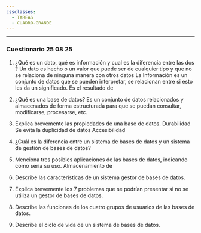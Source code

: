 ```yaml
---
cssclasses:
  - TAREAS
  - CUADRO-GRANDE
---
```

---
### Cuestionario 25 08 25

1. ¿Qué es un dato, qué es información y cual es la diferencia entre las dos ?
	Un dato es hecho o un valor que puede ser de cualquier tipo y que no se relaciona de ninguna manera con otros datos
	La Información es un conjunto de datos que se pueden interpretar, se relacionan entre si esto les da un significado.
	Es el resultado de 
	 
2. ¿Qué es una base de datos?
	Es un conjunto de datos relacionados y almacenados de forma estructurada para que se puedan consultar, modificarse, procesarse, etc.
	
3. Explica brevemente las propiedades de una base de datos.
	Durabilidad
	Se evita la duplicidad de datos
	Accesibilidad 
	
4. ¿Cuál es la diferencia entre un sistema de bases de datos y un sistema de gestión de bases de datos?


5. Menciona tres posibles aplicaciones de las bases de datos, indicando como seria su uso.
Almacenamiento de 


6. Describe las características de un sistema gestor de bases de datos.


7. Explica brevemente los 7 problemas que se podrían presentar si no se utiliza un gestor de bases de datos.


8. Describe las funciones de los cuatro grupos de usuarios de las bases de datos.


9. Describe el ciclo de vida de un sistema de bases de datos.
